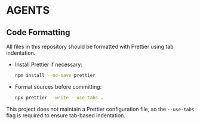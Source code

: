 # AGENTS

## Code Formatting

All files in this repository should be formatted with Prettier using tab indentation.

- Install Prettier if necessary:
  ```sh
  npm install --no-save prettier
  ```
- Format sources before committing:
  ```sh
  npx prettier --write --use-tabs .
  ```

This project does not maintain a Prettier configuration file, so the `--use-tabs` flag is required to ensure tab-based indentation.
